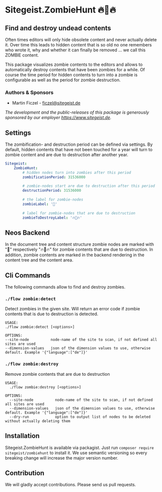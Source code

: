 # Sitegeist.ZombieHunt 🔥🧟🔥
## Find and destroy undead contents 

Often times editors will only hide obsolete content and never actually delete it. Over time this leads to hidden content
that is so old no one remembers who wrote it, why and whether it can finally be removed ... we call this ZOMBIE content.

This package visualizes zombie contents to the editors and allows to automatically destroy contents that have been zombies 
for a while. Of course the time period for hidden contents to turn into a zombie is configurable as well as the period for zombie
destruction.

### Authors & Sponsors

* Martin Ficzel - ficzel@sitegeist.de

*The development and the public-releases of this package is generously sponsored by our employer https://www.sitegeist.de.*

## Settings

The zombification- and destruction period can be defined via settings. By default, hidden contents that have not been touched for
a year will turn to zombie content and are due to destruction after another year. 

```yaml
Sitegeist:
    ZombieHunt:
        # hidden nodes turn into zombies after this period
        zombificationPeriod: 31536000
        
        # zombie-nodes start are due to destruction after this period
        destructionPeriod: 31536000
        
        # the label for zombie-nodes
        zombieLabel: '🧟'
        
        # label for zombie-nodes that are due to destruction
        zombieToDestroyLabel: '🔥🧟🔥'
```

## Neos Backend

In the document tree and content structure zombie nodes are marked with "🧟" respectively "🔥🧟🔥" for zombie contents that are due to destruction.
In addition, zombie contents are marked in the backend rendering in the content tree and the content area.

## Cli Commands

The following commands allow to find and destroy zombies.

### `./flow zombie:detect`

Detect zombies in the given site. Will return an error code if zombie contents that is due to destruction is detected.

```shell
USAGE:
./flow zombie:detect [<options>]

OPTIONS:
--site-node          node-name of the site to scan, if not defined all sites are used
--dimension-values   json of the dimension values to use, otherwise default. Example '{"language":["de"]}'
```
### `./flow zombie:destroy`

Remove zombie contents that are due to destruction

```shell
USAGE:
  ./flow zombie:destroy [<options>]

OPTIONS:
  --site-node          node-name of the site to scan, if not defined all sites are used
  --dimension-values   json of the dimension values to use, otherwise default. Example '{"language":["de"]}'
  --dry-run            option to output list of nodes to be deleted without actually deleting them
```

## Installation

Sitegeist.ZombieHunt is available via packagist. Just run `composer require sitegeist/zombiehunt` to install it. We use semantic versioning so every breaking change will increase the major version number.

## Contribution

We will gladly accept contributions. Please send us pull requests.
